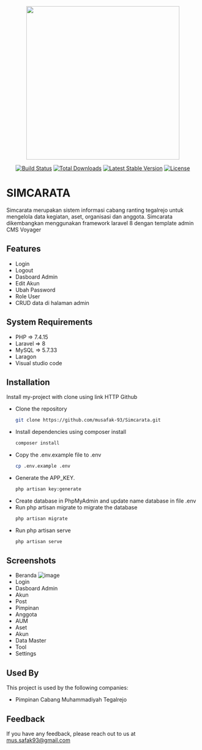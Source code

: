<p align="center"><a href="https://laravel.com" target="_blank"><img src="https://raw.githubusercontent.com/laravel/art/master/logo-lockup/5%20SVG/2%20CMYK/1%20Full%20Color/laravel-logolockup-cmyk-red.svg" width="400"></a></p>

<p align="center">
<a href="https://travis-ci.org/laravel/framework"><img src="https://travis-ci.org/laravel/framework.svg" alt="Build Status"></a>
<a href="https://packagist.org/packages/laravel/framework"><img src="https://img.shields.io/packagist/dt/laravel/framework" alt="Total Downloads"></a>
<a href="https://packagist.org/packages/laravel/framework"><img src="https://img.shields.io/packagist/v/laravel/framework" alt="Latest Stable Version"></a>
<a href="https://packagist.org/packages/laravel/framework"><img src="https://img.shields.io/packagist/l/laravel/framework" alt="License"></a>
</p>


# SIMCARATA

Simcarata merupakan sistem informasi cabang ranting tegalrejo untuk mengelola data kegiatan, aset, organisasi dan anggota. Simcarata dikembangkan menggunakan framework laravel 8 dengan template admin CMS Voyager


## Features

- Login
- Logout
- Dasboard Admin
- Edit Akun
- Ubah Password
- Role User
- CRUD data di halaman admin


## System Requirements

- PHP => 7.4.15
- Laravel => 8
- MySQL => 5.7.33
- Laragon
- Visual studio code
## Installation

Install my-project with clone using link HTTP Github

- Clone the repository
  ```bash
  git clone https://github.com/musafak-93/Simcarata.git
  ```
- Install dependencies using composer install
  ```bash
  composer install
  ```
- Copy the .env.example file to .env
  ```bash
  cp .env.example .env
  ```
- Generate the APP_KEY.
  ```bash
  php artisan key:generate
  ```
- Create database in PhpMyAdmin and update name database in file .env
- Run php artisan migrate to migrate the database
  ```bash
  php artisan migrate
  ```
- Run php artisan serve
  ```bash
  php artisan serve
  ```

    
## Screenshots
- Beranda
  ![image](https://github.com/musafak-93/Simcarata/assets/62982123/59535c53-57c8-492c-9693-df8d29bd2eac)
- Login
- Dasboard Admin
- Akun
- Post
- Pimpinan
- Anggota
- AUM
- Aset
- Akun
- Data Master
- Tool
- Settings
## Used By

This project is used by the following companies:

- Pimpinan Cabang Muhammadiyah Tegalrejo


## Feedback

If you have any feedback, please reach out to us at mus.safak93@gmail.com
